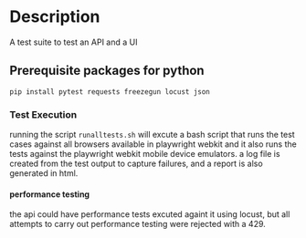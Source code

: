 

# Description

A test suite to test an API and a UI

## Prerequisite packages for python

`pip install pytest requests freezegun locust json`

### Test Execution

running the script `runalltests.sh` will excute a bash script that runs the test cases against all browsers available in playwright webkit
and it also runs the tests against the playwright webkit mobile device emulators.
a log file is created from the test output to capture failures, and a report is also generated in html.

#### performance testing
the api could have performance tests excuted againt it using locust, but all attempts to carry out performance testing were rejected with a 429.





